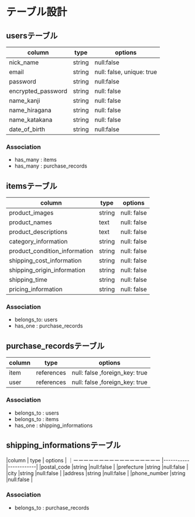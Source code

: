 # テーブル設計

## usersテーブル

|column             |  type     |  options  |
|----------         |---------  |-----------|
|nick_name          |  string   |null:false |
| email             |  string   |null: false, unique: true |
|password           |  string   | null:false |
|encrypted_password |  string   | null: false|
| name_kanji        |  string   | null: false|
| name_hiragana     |  string   | null: false|
| name_katakana     |  string   | null: false|
| date_of_birth     |  string   | null:false |

### Association
- has_many : items
- has_many : purchase_records

## itemsテーブル

|column                        | type      |  options   |
|---------------------         | ------------|-----------|
| product_images               |  string   | null: false|
|product_names                 | text      | null: false|
|  product_descriptions        | text      | null: false|
| category_information         |  string   | null: false|
|product_condition_information |  string   | null: false|
|shipping_cost_information     |  string   | null: false|
|shipping_origin_information   |  string   | null: false|
|shipping_time                 |  string   | null: false|
|pricing_information           |  string   | null: false|

### Association
- belongs_to: users
- has_one :  purchase_records

## purchase_recordsテーブル

|column    | type      |  options   |
|-------   |-----------|------------|
|item      |references | null: false ,foreign_key: true|
|user      |references | null: false ,foreign_key: true|

### Association

- belongs_to : users
- belongs_to : items
- has_one    : shipping_informations

## shipping_informationsテーブル

|column                        | type      |  options   |
｜ーーーーーーーーーーーーーーーーー |-----------|------------|
|postal_code                   |string     |null:false  |
|prefecture                    |string     |null:false  |
|city                          |string     |null:false  |
|address                       |string     |null:false  |
|phone_number                  |string     |null:false  |

### Association
- belongs_to : purchase_records

